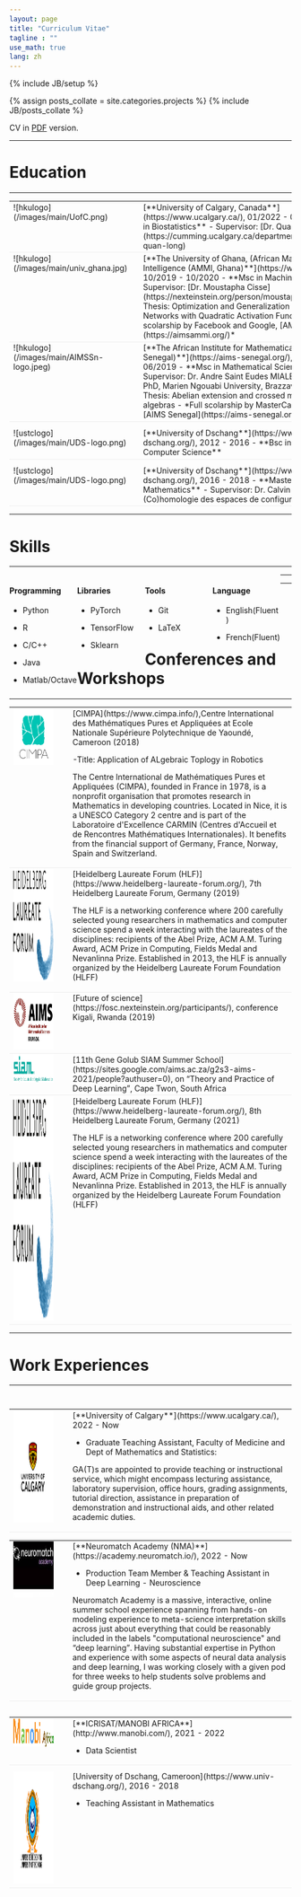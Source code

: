 ```yaml
---
layout: page
title: "Curriculum Vitae"
tagline : ""
use_math: true
lang: zh
---
```

{% include JB/setup %}

<!-- <div class="page-header">
  <div class="pull-right">
    {% include contact_icons %}
  </div>
</div> -->

{% assign posts_collate = site.categories.projects %}
{% include JB/posts_collate %}

CV in [PDF](/archive/CV_Ariel-Ghislain-Kemogne-Kamdoum.pdf) version.

---

# Education
---

<table style="width:100%">
<col width="9%">
<col width="20">
<col >

<tr style="border-bottom:1pt solid #eee">
<td markdown="1">
![hkulogo](/images/main/UofC.png)
</td>
<td></td>
<td markdown="1">
[**University of Calgary, Canada**](https://www.ucalgary.ca/), 01/2022 - 01/2026 
- **Ph.D in Biostatistics**
- Supervisor: [Dr. Quan Long](https://cumming.ucalgary.ca/departments/bmb/profiles/dr-quan-long)
</td> 
</tr>

<tr style="border-bottom:1pt solid #eee">
<td markdown="1">
![hkulogo](/images/main/univ_ghana.jpg)
</td>
<td></td>
<td markdown="1">
[**The University of Ghana, (African Master In Machine Intelligence (AMMI, Ghana)**](https://www.ug.edu.gh/), 10/2019 - 10/2020 
- **Msc in Machine Intelligence**
- Supervisor: [Dr. Moustapha Cisse](https://nexteinstein.org/person/moustapha-cisse/)
- Thesis: Optimization and Generalization of Shallow Neural Networks with Quadratic Activation Functions
- *Full scolarship by Facebook and Google, [AMMI](https://aimsammi.org/)*
</td> 
</tr>

<tr style="border-bottom:1pt solid #eee">
<td markdown="1">
![hkulogo](/images/main/AIMSSn-logo.jpeg)
</td>
<td></td>
<td markdown="1">
[**The African Institute for Mathematical Sciences, (AIMS Senegal)**](https://aims-senegal.org/), 08/2018 - 06/2019 
- **Msc in Mathematical Sciences**
- Supervisor: Dr. Andre Saint Eudes MIALEBAMA BOUESSO, PhD, Marien Ngouabi University, Brazzaville , Congo
- Thesis: Abelian extension and crossed module for Lie algebras
- *Full scolarship by MasterCard Foundation, [AIMS Senegal](https://aims-senegal.org/)*
</td> 
</tr>

<tr height="10"/>
<tr style="border-bottom:1pt solid #eee">
<td markdown="1">
![ustclogo](/images/main/UDS-logo.png)
</td>
<td></td>
<td markdown="1">
[**University of Dschang**](https://www.univ-dschang.org/), 2012 - 2016
- **Bsc in Mathematics and Computer Science**
</td> 
</tr>

<tr height="10"/>
<tr style="border-bottom:1pt solid #eee">
<td markdown="1">
![ustclogo](/images/main/UDS-logo.png)
</td>
<td></td>
<td markdown="1">
[**University of Dschang**](https://www.univ-dschang.org/), 2016 - 2018
- **Master's degree in Mathematics**
- Supervisor: Dr. Calvin Tcheka
- Thesis: (Co)homologie des espaces de configuration
</td> 
</tr>

</table>

---

# Skills
---
<div class="container">
<div class="leftpane1" markdown="1">

#### Programming 
  
- Python 
  
- R 
  
- C/C++ 
  
- Java 
  
- Matlab/Octave
  
</div>
  
<div class="leftpane1" markdown="1">

#### Libraries 
  
- PyTorch 
  
- TensorFlow 
  
- Sklearn
  
</div>
  
<div class="leftpane1" markdown="1">

#### Tools 
  
- Git 

- LaTeX
  
</div>

<div class="leftpane1" markdown="1">

#### Language 

- English(Fluent) 

- French(Fluent)
  
</div>
</div>

---

---

# Conferences and Workshops 
---
<table style="width:100%">
<col width="17%">
<col width="20">
<col >

<tr style="border-bottom:1pt solid #eee">
<td markdown="1">
<img src="images/conference/CIMPA-logo.jpg" width="400" height="100" />
</td>
<td></td>
<td markdown="1">
[CIMPA](https://www.cimpa.info/),Centre International des Mathématiques Pures et Appliquées at Ecole Nationale Supérieure Polytechnique de Yaoundé, Cameroon (2018)
  
-Title: Application of ALgebraic Toplogy in Robotics
  
The Centre International de Mathématiques Pures et Appliquées (CIMPA), founded in France in 1978, is a nonprofit organisation that promotes research in Mathematics in developing countries. Located in Nice, it is a UNESCO Category 2 centre and  is part of the Laboratoire d'Excellence CARMIN (Centres d'Accueil et de Rencontres Mathématiques Internationales). It benefits from the financial support of Germany, France, Norway, Spain and Switzerland.
</td> 
</tr>
  
<tr style="border-bottom:1pt solid #eee">
<td markdown="1">
<img src="images/conference/hlf.svg" width="200" height="200" />
</td>
<td></td>
<td markdown="1">
[Heidelberg Laureate Forum (HLF)](https://www.heidelberg-laureate-forum.org/), 7th Heidelberg Laureate Forum, Germany (2019)

The HLF is a networking conference where 200 carefully selected young researchers in mathematics and computer science spend a week interacting with the laureates of the disciplines: recipients of the Abel Prize, ACM A.M. Turing Award, ACM Prize in Computing, Fields Medal and Nevanlinna Prize. Established in 2013, the HLF is annually organized by the Heidelberg Laureate Forum Foundation (HLFF)
</td> 
</tr>

<tr style="border-bottom:1pt solid #eee">
<td markdown="1">
<img src="images/conference/AIMSrw-logo.png" width="400" height="100" />
</td>
<td></td>
<td markdown="1">
[Future of science](https://fosc.nexteinstein.org/participants/), conference Kigali, Rwanda (2019) 

</td> 
</tr>
  
<tr style="border-bottom:1pt solid #eee">
<td markdown="1">
<img src="images/conference/siam-logo.jpg" width="600" height="50" />
</td>
<td></td>
<td markdown="1">
[11th Gene Golub SIAM Summer School](https://sites.google.com/aims.ac.za/g2s3-aims-2021/people?authuser=0), on “Theory and Practice of Deep Learning”, Cape Twon, South Africa 

</td> 
</tr>  

<tr style="border-bottom:1pt solid #eee">
<td markdown="1">
<img src="images/conference/hlf.svg" width="400" height="400" />
</td>
<td></td>
<td markdown="1">
[Heidelberg Laureate Forum (HLF)](https://www.heidelberg-laureate-forum.org/), 8th Heidelberg Laureate Forum, Germany (2021)

The HLF is a networking conference where 200 carefully selected young researchers in mathematics and computer science spend a week interacting with the laureates of the disciplines: recipients of the Abel Prize, ACM A.M. Turing Award, ACM Prize in Computing, Fields Medal and Nevanlinna Prize. Established in 2013, the HLF is annually organized by the Heidelberg Laureate Forum Foundation (HLFF)
</td> 
</tr>
</table>

---

# Work Experiences

---

<table style="width:100%">
<col width="17%">
<col width="20">
<col >

<table style="width:100%">
<col width="17%">
<col width="20">
<col >

<table style="width:100%">
<col width="17%">
<col width="20">
<col >
<tr style="border-bottom:1pt solid #eee">
<td markdown="1">
<!-- ![lenovologo](images/main/L3S.jpg) -->
<img src="images/main/UofC.png" width="400" height="200" />
</td>
<td></td>
<td markdown="1">
[**University of Calgary**](https://www.ucalgary.ca/), 2022 - Now 
  
- Graduate Teaching Assistant, Faculty of Medicine and Dept of Mathematics and Statistics:
  
GA(T)s are appointed to provide teaching or instructional service, which might encompass lecturing assistance, laboratory supervision, office hours, grading assignments, tutorial direction, assistance in preparation of demonstration and instructional aids, and other related academic duties. 
</td> 
</tr>

<table style="width:100%">
<col width="17%">
<col width="20">
<col >
<tr style="border-bottom:1pt solid #eee">
<td markdown="1">
<img src="images/main/NMA-logo.jpeg" width="500" height="100" />
</td>
<td></td>
<td markdown="1">
[**Neuromatch Academy (NMA)**](https://academy.neuromatch.io/), 2022 - Now 
  
- Production Team Member & Teaching Assistant in Deep Learning - Neuroscience
  
Neuromatch Academy is a massive, interactive, online summer school experience spanning from hands-on modeling experience to meta-science interpretation skills across just about everything that could be reasonably included in the labels "computational neuroscience" and “deep learning”.
Having substantial expertise in Python and experience with some aspects of neural data analysis and deep learning, I was working closely with a given pod for three weeks to help students solve problems and guide group projects.  
</td> 
</tr>

<table style="width:100%">
<col width="17%">
<col width="20">
<col >

<table style="width:100%">
<col width="17%">
<col width="20">
<col >
<tr style="border-bottom:1pt solid #eee">
<td markdown="1">
<img src="images/main/manobi-logo.png" width="200" height="50" />
</td>
<td></td>
<td markdown="1">
[**ICRISAT/MANOBI AFRICA**](http://www.manobi.com/), 2021 - 2022 
  
- Data Scientist 
</td> 
</tr>

<tr height="10"/>
<tr style="border-bottom:1pt solid #eee">
<td markdown="1">
<!-- ![cadcg](images/main/ikamva.png) -->
<img src="images/main/UDS-logo.png" width="200" height="200" />
</td>
<td></td>
<td markdown="1">
[University of Dschang, Cameroon](https://www.univ-dschang.org/), 2016 - 2018 
  
- Teaching Assistant in Mathematics
</td> 
</tr>

</table>

<style type="text/css">
td {
    border: 0.5px;
    vertical-align: top;
    text-align: left;
}

.container {
  width: 100%;
  height: 100%;
}

.leftpane1 {
    width: 24%;
    height: 100%;
    float: left;
    border-collapse: collapse;
}

.leftpane2 {
    width: 8%;
    height: 100%;
    margin: 8px;
  	float: left;
    border-collapse: collapse;
}

.leftpane3 {
    width: 86%;
    height: 100%;
  	float: left;
    border-collapse: collapse;
}

.leftpane4 {
    width: 15%;
    height: 100%;
    margin: 8px;
  	float: left;
    border-collapse: collapse;
}

.leftpane5 {
    width: 80%;
    height: 100%;
  	float: left;
    border-collapse: collapse;
}

.rightpane {
  width: 33%;
  height: 100%;
  float: right;
  background-color: yellow;
  border-collapse: collapse;
}
</style>

